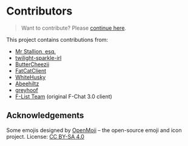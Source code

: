 # Contributors

> Want to contribute? Please [continue here](https://github.com/hearmeneigh/fchat-rising/wiki/Contributions).

This project contains contributions from:

* [Mr Stallion, esq.](https://github.com/hearmeneigh)
* [twilight-sparkle-irl](https://github.com/twilight-sparkle-irl)
* [ButterCheezii](https://github.com/ButterCheezii)
* [FatCatClient](https://github.com/FatCatClient)
* [WhiteHusky](https://github.com/WhiteHusky)
* [Abeehiltz](https://github.com/Abeehiltz)
* [greyhoof](https://github.com/greyhoof)
* [F-List Team](https://github.com/f-list) (original F-Chat 3.0 client)


## Acknowledgements
Some emojis designed by [OpenMoji](https://openmoji.org/) – the open-source emoji and icon project. License: [CC BY-SA 4.0](https://creativecommons.org/licenses/by-sa/4.0/#)

